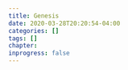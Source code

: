 ```yaml
---
title: Genesis
date: 2020-03-28T20:20:54-04:00
categories: []
tags: []
chapter: 
inprogress: false
---
```



